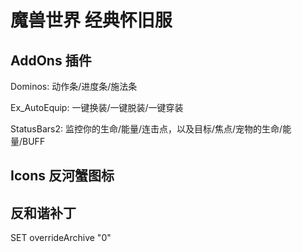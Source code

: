 # 魔兽世界 经典怀旧服

## AddOns 插件
Dominos: 动作条/进度条/施法条

Ex_AutoEquip: 一键换装/一键脱装/一键穿装

StatusBars2: 监控你的生命/能量/连击点，以及目标/焦点/宠物的生命/能量/BUFF

## Icons 反河蟹图标

## 反和谐补丁

SET overrideArchive "0"
